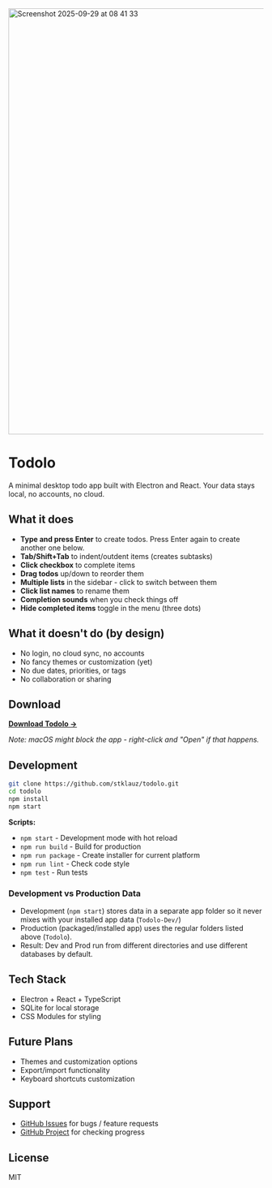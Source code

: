 <img width="1136" height="840" alt="Screenshot 2025-09-29 at 08 41 33" src="https://github.com/user-attachments/assets/eb6472af-786d-4d38-b9df-a67a4fb80334" />

# Todolo

A minimal desktop todo app built with Electron and React. Your data stays local, no accounts, no cloud.

## What it does

- **Type and press Enter** to create todos. Press Enter again to create another one below.
- **Tab/Shift+Tab** to indent/outdent items (creates subtasks)
- **Click checkbox** to complete items
- **Drag todos** up/down to reorder them
- **Multiple lists** in the sidebar - click to switch between them
- **Click list names** to rename them
- **Completion sounds** when you check things off
- **Hide completed items** toggle in the menu (three dots)

## What it doesn't do (by design)

- No login, no cloud sync, no accounts
- No fancy themes or customization (yet)
- No due dates, priorities, or tags
- No collaboration or sharing

## Download

**[Download Todolo →](https://github.com/stklauz/todolo/releases)**

_Note: macOS might block the app - right-click and "Open" if that happens._

## Development

```bash
git clone https://github.com/stklauz/todolo.git
cd todolo
npm install
npm start
```

**Scripts:**

- `npm start` - Development mode with hot reload
- `npm run build` - Build for production
- `npm run package` - Create installer for current platform
- `npm run lint` - Check code style
- `npm test` - Run tests

### Development vs Production Data

- Development (`npm start`) stores data in a separate app folder so it never mixes with your installed app data (`Todolo-Dev/`)
- Production (packaged/installed app) uses the regular folders listed above (`Todolo`).
- Result: Dev and Prod run from different directories and use different databases by default.

## Tech Stack

- Electron + React + TypeScript
- SQLite for local storage
- CSS Modules for styling

## Future Plans

- Themes and customization options
- Export/import functionality
- Keyboard shortcuts customization

## Support

- [GitHub Issues](https://github.com/stklauz/todolo/issues) for bugs / feature requests
- [GitHub Project](https://github.com/users/stklauz/projects/1) for checking progress

## License

MIT
